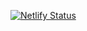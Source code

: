 [![Netlify Status](https://api.netlify.com/api/v1/badges/7224b979-7088-47a1-a5f4-6f64321dbd23/deploy-status)](https://app.netlify.com/sites/gustvdsanden-angular/deploys)
